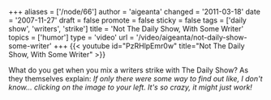 +++
aliases = ['/node/66']
author = 'aigeanta'
changed = '2011-03-18'
date = '2007-11-27'
draft = false
promote = false
sticky = false
tags = ['daily show', 'writers', 'strike']
title = 'Not The Daily Show, With Some Writer'
topics = ['humor']
type = 'video'
url = '/video/aigeanta/not-daily-show-some-writer'
+++
{{< youtube id="PzRHlpEmr0w" title="Not The Daily Show, With Some Writer" >}}

What do you get when you mix a writers strike with The Daily Show? As they themselves explain: <em>If only there were some way to find out like, I don't know... clicking on the image to your left. It's so crazy, it might just work!</em>

